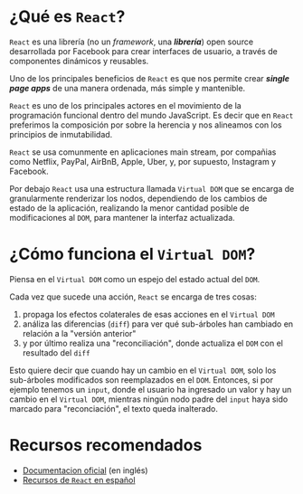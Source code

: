 # ¿Qué es `React`?

`React` es una librería (no un *framework*, una ***librería***) open source desarrollada por Facebook para crear interfaces de usuario, a través de componentes dinámicos y reusables.

Uno de los principales beneficios de `React` es que nos permite crear ***single page apps*** de una manera ordenada, más simple y mantenible.

`React` es uno de los principales actores en el movimiento de la programación funcional dentro del mundo JavaScript. Es decir que en `React` preferimos la composición por sobre la herencia y nos alineamos con los principios de inmutabilidad.

`React` se usa comunmente en aplicaciones main stream, por compañias como Netflix, PayPal, AirBnB, Apple, Uber, y, por supuesto, Instagram y Facebook.

Por debajo `React` usa una estructura llamada `Virtual DOM` que se encarga de granularmente renderizar los nodos, dependiendo de los cambios de estado de la aplicación, realizando la menor cantidad posible de modificaciones al `DOM`, para mantener la interfaz actualizada.

# ¿Cómo funciona el `Virtual DOM`?

Piensa en el `Virtual DOM` como un espejo del estado actual del `DOM`.

Cada vez que sucede una acción, `React` se encarga de tres cosas:
1. propaga los efectos colaterales de esas acciones en el `Virtual DOM`
2. análiza las diferencias (`diff`) para ver qué sub-árboles han cambiado en relación a la "versión anterior"
3. y por último realiza una "reconciliación", donde actualiza el `DOM` con el resultado del `diff`

Esto quiere decir que cuando hay un cambio en el `Virtual DOM`, solo los sub-árboles modificados son reemplazados en el `DOM`. Entonces, si por ejemplo tenemos un `input`, donde el usuario ha ingresado un valor y hay un cambio en el `Virtual DOM`, mientras ningún nodo padre del `input` haya sido marcado para "reconciación", el texto queda inalterado.

# Recursos recomendados
- [Documentacion oficial](https://facebook.github.io/react/) (en inglés)
- [Recursos de `React` en español](https://github.com/jlobos/react-espanol)